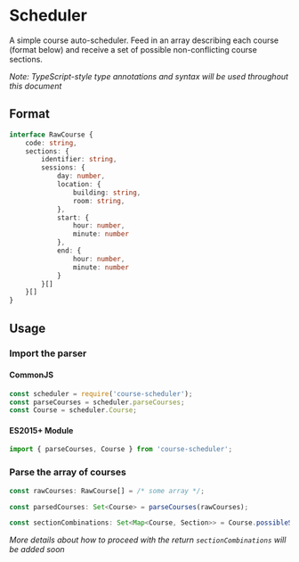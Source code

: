 # Scheduler

A simple course auto-scheduler. Feed in an array describing each course (format below) and receive a set of possible
non-conflicting course sections.

*Note: TypeScript-style type annotations and syntax will be used throughout this document*

## Format

```ts
interface RawCourse {
    code: string,
    sections: {
        identifier: string,
        sessions: {
            day: number,
            location: {
                building: string,
                room: string,
            },
            start: {
                hour: number,
                minute: number
            },
            end: {
                hour: number,
                minute: number
            }
        }[]
    }[]
}
```

## Usage

### Import the parser

#### CommonJS

```js
const scheduler = require('course-scheduler');
const parseCourses = scheduler.parseCourses;
const Course = scheduler.Course;
```

#### ES2015+ Module

```js
import { parseCourses, Course } from 'course-scheduler';
```

### Parse the array of courses

```ts
const rawCourses: RawCourse[] = /* some array */;

const parsedCourses: Set<Course> = parseCourses(rawCourses);

const sectionCombinations: Set<Map<Course, Section>> = Course.possibleSectionCombinations(parsedCourses);
```

*More details about how to proceed with the return `sectionCombinations` will be added soon*
